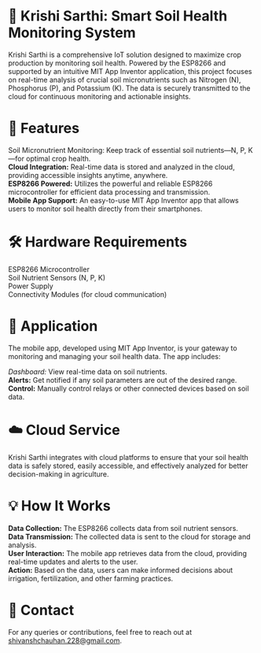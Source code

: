 # 🌱 Krishi Sarthi: Smart Soil Health Monitoring System  
Krishi Sarthi is a comprehensive IoT solution designed to maximize crop production by monitoring soil health. Powered by the ESP8266 and supported by an intuitive MIT App Inventor application, this project focuses on real-time analysis of crucial soil micronutrients such as Nitrogen (N), Phosphorus (P), and Potassium (K). The data is securely transmitted to the cloud for continuous monitoring and actionable insights.

# 🚀 Features  
Soil Micronutrient Monitoring: Keep track of essential soil nutrients—N, P, K—for optimal crop health.  
**Cloud Integration:** Real-time data is stored and analyzed in the cloud, providing accessible insights anytime, anywhere.  
**ESP8266 Powered:** Utilizes the powerful and reliable ESP8266 microcontroller for efficient data processing and transmission.  
**Mobile App Support:** An easy-to-use MIT App Inventor app that allows users to monitor soil health directly from their smartphones.  

# 🛠️ Hardware Requirements  
ESP8266 Microcontroller  
Soil Nutrient Sensors (N, P, K)  
Power Supply  
Connectivity Modules (for cloud communication)  

# 📱 Application  
The mobile app, developed using MIT App Inventor, is your gateway to monitoring and managing your soil health data. The app includes:  

*Dashboard:* View real-time data on soil nutrients.  
**Alerts:** Get notified if any soil parameters are out of the desired range.  
**Control:** Manually control relays or other connected devices based on soil data.  

# ☁️ Cloud Service
Krishi Sarthi integrates with cloud platforms to ensure that your soil health data is safely stored, easily accessible, and effectively analyzed for better decision-making in agriculture.

# 💡 How It Works
**Data Collection:** The ESP8266 collects data from soil nutrient sensors.  
**Data Transmission:** The collected data is sent to the cloud for storage and analysis.  
**User Interaction:** The mobile app retrieves data from the cloud, providing real-time updates and alerts to the user.  
**Action:** Based on the data, users can make informed decisions about irrigation, fertilization, and other farming practices.  

# 📧 Contact
For any queries or contributions, feel free to reach out at shivanshchauhan.228@gmail.com.
